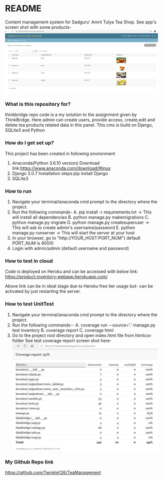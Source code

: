 # README #

Content management system for Sadguru' Amrit Tulya Tea Shop.
See app's screen shot with some products-
![Alt text](appPage.JPG?raw=true "APP Product Detail Page")

### What is this repository for? ###

thinkbridge repo code is a my solution to the assignment given by ThinkBridge,
Here admin can create users, provide access, create,edit and delete tea products related data in this panel.
This cms is build on Django, SQLite3 and Python

### How do I get set up? ###

This project has been created in following environment
1. Anaconda(Python 3.6.10 version)
Download link:https://www.anaconda.com/download/#linux
2. Django 3.0.7
Installation steps:pip install Django
3. SQLite3

### How to run ###
1. Navigate your terminal/anaconda cmd prompt to the directory where the project.
2. Run the following commands-
A. pip install -r requirements.txt -> This will install all dependencies
B. python manage.py makemigrations 
C. python manage.py migrate
D. python manage.py createsuperuser -> This will ask to create admin's username/password
E. python manage.py runserver -> This will start the server at your host
3. In your browser, go to "http://YOUR_HOST:PORT_NUM"( default PORT_NUM is 8000)
4. Login with admin/admin (default username and password)

### How to test in cloud ###
Code is deployed on Heroku and can be accessed with below link:
https://product-inventory-webapp.herokuapp.com/

Above link can be in ideal stage due to Heroku free tier usage but- 
can be activated by just restarting the server.

### How to test UnitTest ###
1. Navigate your terminal/anaconda cmd prompt to the directory where the project.
2. Run the following commands--
A. coverage run --source='.' manage.py test inventory
B. coverage report
C. coverage html
3. Go to the project root directory and open index.html file from htmlcov folder
See test coverage report screen shot here-
![Alt text](testCoverageReport.JPG?raw=true "Test Coverage Report")

### My Github Repo link ###
https://github.com/Twinkle126/TeaManagement

